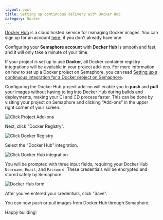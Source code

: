 ```yaml
---
layout: post
title: Setting up continuous delivery with Docker Hub
category: Docker
---
```


[Docker Hub](https://hub.docker.com/) is a cloud hosted service for managing
Docker images. You can sign up for an account [here](https://hub.docker.com/),
if you don't already have one.

Configuring your **Semaphore account** with **Docker Hub** is smooth and fast,
and it will only take a minute of your time.

If your project is set up to use **Docker**, all Docker container registry
integrations will be available in your project add-ons. For more information on
how to set up a Docker project on Semaphore, you can read
[Setting up a continuous integration for a Docker project on Semaphore](/docs/docker/setting-up-continuous-integration-for-docker-project.html).

Configuring the Docker Hub project add-on will enable you to **push** and
**pull** your images without having to log into Docker Hub during
builds and deployments, making your CI and CD process faster. This can be done
by visiting your project on Semaphore and clicking "Add-ons" in the upper right
corner of your screen.

<img src="/docs/assets/img/docker/shared/click-add-ons.png" class="img-responsive img-bordered" alt="Click Project Add-ons">

Next, click "Docker Registry".

<img src="/docs/assets/img/docker/shared/select-docker-registry.png" class="img-responsive img-bordered" alt="Click Docker Registry">

Select the "Docker Hub" integration.

<img src="/docs/assets/img/docker/setting-up-docker-hub-for-your-project/select-docker-hub.png" class="img-responsive img-bordered" alt="Click Docker Hub integration">

You will be prompted with three input fields, requiring your Docker Hub
`Username`, `Email`, and `Password`. These credentials will be encrypted
and stored safely by Semaphore.

<img src="/docs/assets/img/docker/setting-up-docker-hub-for-your-project/docker-hub-form.png" class="img-responsive img-bordered" alt="Docker Hub form">

After you've entered your credentials, click "Save".

You can now push or pull images from Docker Hub through Semaphore.

Happy building!
